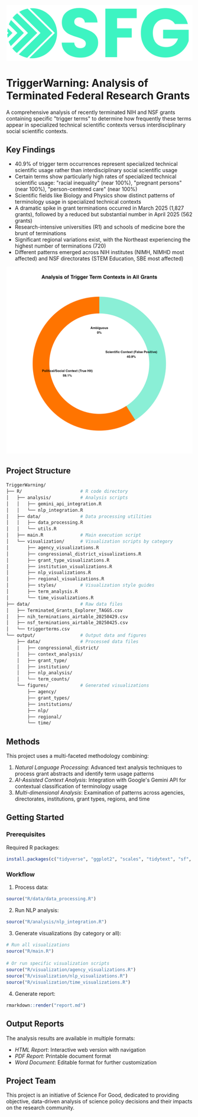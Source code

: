 ![science for good](assets/images/sfg_full_teal.png)

# TriggerWarning: Analysis of Terminated Federal Research Grants

A comprehensive analysis of recently terminated NIH and NSF grants containing specific "trigger terms" to determine how frequently these terms appear in specialized technical scientific contexts versus interdisciplinary social scientific contexts.

## Key Findings

- 40.9% of trigger term occurrences represent specialized technical scientific usage rather than interdisciplinary social scientific usage
- Certain terms show particularly high rates of specialized technical scientific usage: "racial inequality" (near 100%), "pregnant persons" (near 100%), "person-centered care" (near 100%)
- Scientific fields like Biology and Physics show distinct patterns of terminology usage in specialized technical contexts
- A dramatic spike in grant terminations occurred in March 2025 (1,827 grants), followed by a reduced but substantial number in April 2025 (562 grants)
- Research-intensive universities (R1) and schools of medicine bore the brunt of terminations
- Significant regional variations exist, with the Northeast experiencing the highest number of terminations (720)
- Different patterns emerged across NIH institutes (NIMH, NIMHD most affected) and NSF directorates (STEM Education, SBE most affected)

![Overall Context Analysis](output/figures/terms/overall_context_donut.png)

## Project Structure

```bash
TriggerWarning/
├── R/                      # R code directory
│   ├── analysis/           # Analysis scripts
│   │   ├── gemini_api_integration.R
│   │   └── nlp_integration.R
│   ├── data/               # Data processing utilities
│   │   ├── data_processing.R
│   │   └── utils.R
│   ├── main.R              # Main execution script
│   └── visualization/      # Visualization scripts by category
│       ├── agency_visualizations.R
│       ├── congressional_district_visualizations.R
│       ├── grant_type_visualizations.R
│       ├── institution_visualizations.R
│       ├── nlp_visualizations.R
│       ├── regional_visualizations.R
│       ├── styles/         # Visualization style guides
│       ├── term_analysis.R
│       └── time_visualizations.R
├── data/                   # Raw data files
│   ├── Terminated_Grants_Explorer_TAGGS.csv
│   ├── nih_terminations_airtable_20250429.csv
│   ├── nsf_terminations_airtable_20250425.csv
│   └── triggerterms.csv
└── output/                 # Output data and figures
    ├── data/               # Processed data files
    │   ├── congressional_district/
    │   ├── context_analysis/
    │   ├── grant_type/
    │   ├── institution/
    │   ├── nlp_analysis/
    │   └── term_counts/
    └── figures/            # Generated visualizations
        ├── agency/
        ├── grant_types/
        ├── institutions/
        ├── nlp/
        ├── regional/
        └── time/
```

## Methods
This project uses a multi-faceted methodology combining:

1. *Natural Language Processing*: Advanced text analysis techniques to process grant abstracts and identify term usage patterns
2. *AI-Assisted Context Analysis*: Integration with Google's Gemini API for contextual classification of terminology usage
3. *Multi-dimensional Analysis*: Examination of patterns across agencies, directorates, institutions, grant types, regions, and time

## Getting Started
### Prerequisites

Required R packages:

```r
install.packages(c("tidyverse", "ggplot2", "scales", "tidytext", "sf", "httr", "jsonlite"))
```

### Workflow

1. Process data:
```r
source("R/data/data_processing.R")
```

2. Run NLP analysis:

```r
source("R/analysis/nlp_integration.R")
```

3. Generate visualizations (by category or all):

```r
# Run all visualizations
source("R/main.R")

# Or run specific visualization scripts
source("R/visualization/agency_visualizations.R")
source("R/visualization/nlp_visualizations.R")
source("R/visualization/time_visualizations.R")
```

4. Generate report:
```r
rmarkdown::render("report.md")
```

## Output Reports
The analysis results are available in multiple formats:

- *HTML Report*: Interactive web version with navigation
- *PDF Report*: Printable document format
- *Word Document*: Editable format for further customization

## Project Team
This project is an initiative of Science For Good, dedicated to providing objective, data-driven analysis of science policy decisions and their impacts on the research community.


  